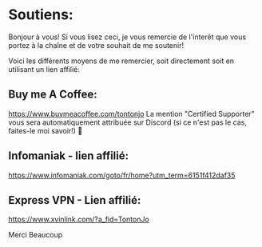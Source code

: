 # Soutiens:  

Bonjour à vous!
Si vous lisez ceci, je vous remercie de l'interêt que vous portez à la chaîne et de votre souhait de me soutenir!

Voici les différents moyens de me remercier, soit directement soit en utilisant un lien affilié:

## Buy me A Coffee:  
https://www.buymeacoffee.com/tontonjo
La mention "Certified Supporter" vous sera automatiquement attribuée sur Discord (si ce n'est pas le cas, faites-le moi savoir!) 🙂

## Infomaniak - lien affilié:
https://www.infomaniak.com/goto/fr/home?utm_term=6151f412daf35

## Express VPN - Lien affilié:  
https://www.xvinlink.com/?a_fid=TontonJo

Merci Beaucoup

